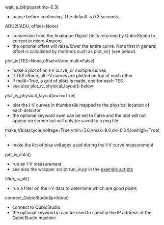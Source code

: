 wait_a_bit(pausetime=0.3)
 * pause before continuing.  The default is 0.3 seconds.
 
ADU2I(ADU, offset=None)
 * conversion from the Analogue Digital Units returned by QubicStudio to current in micro Ampere
 * the optional offset will raise/lower the entire curve.  Note that in general, offset is calculated by methods such as plot_iv() (see below).

plot_iv(TES=None,offset=None,multi=False)
 - make a plot of an I-V curve, or multiple curves
 - if TES=None, all I-V curves are plotted on top of each other
 - if multi=True, a grid of plots is made, one for each TES
 - see also plot_iv_physical_layout() below

plot_iv_physical_layout(xwin=True)
 * plot the I-V curves in thumbnails mapped to the physical location of each detector
 * the optional keyword xwin can be set to False and the plot will not appear on screen but will only be saved to a png file.
 
make_Vbias(cycle_voltage=True,vmin=5.0,vmax=8.0,dv=0.04,lowhigh=True):
 - make the list of bias voltages used during the I-V curve measurement
 
get_iv_data()
 * run an I-V measurement
 * see also the wrapper script run_iv.py in the [example scripts](https://github.com/satorchi/pystudio/tree/master/scripts)

filter_iv_all()
 * run a filter on the I-V data to determine which are good pixels

connect_QubicStudio(ip=None)
 * connect to QubicStudio
 * the optional keyword ip can be used to specifiy the IP address of the QubicStudio machine
